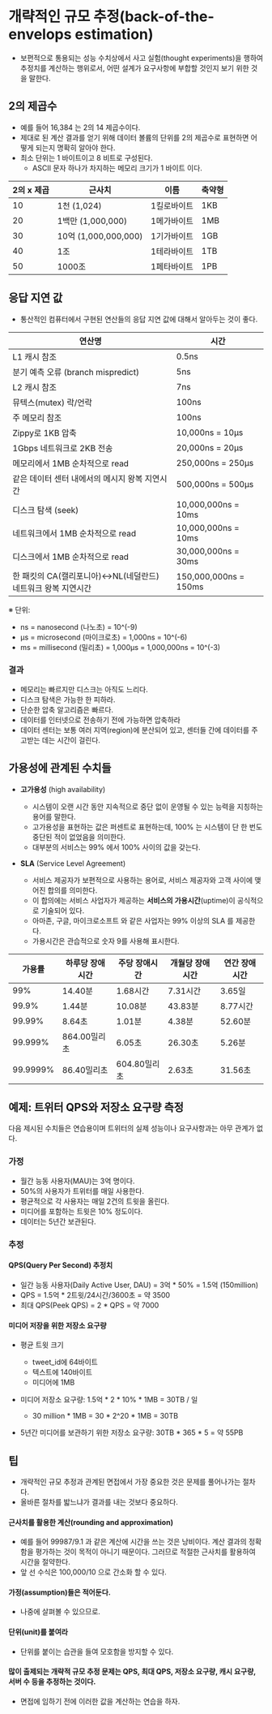 # 개략적인 규모 추정(back-of-the-envelops estimation)
- 보편적으로 통용되는 성능 수치상에서 사고 실험(thought experiments)을 행하여 추정치를 계산하는 행위로서, 어떤 설계가 요구사항에 부합할 것인지 보기 위한 것을 말한다.

## 2의 제곱수
- 예를 들어 16,384 는 2의 14 제곱수이다.
- 제대로 된 계산 결과를 얻기 위해 데이터 볼륨의 단위를 2의 제곱수로 표현하면 어떻게 되는지 명확히 알아야 한다.
- 최소 단위는 1 바이트이고 8 비트로 구성된다.
    - ASCII 문자 하나가 차지하는 메모리 크기가 1 바이트 이다.

2의 x 제곱 | 근사치	| 이름 | 축약형
---|---|---|---
10	| 1천 (1,024) | 1킬로바이트 | 1KB
20	| 1백만 (1,000,000)	| 1메가바이트 | 1MB
30 | 10억 (1,000,000,000) | 1기가바이트	| 1GB
40 | 1조 | 1테라바이트 | 1TB
50 | 1000조 | 1페타바이트 | 1PB

## 응답 지연 값
- 통산적인 컴퓨터에서 구현된 연산들의 응답 지연 값에 대해서 알아두는 것이 좋다.

| 연산명                                              | 시간                  |
|-----------------------------------------------------|-----------------------|
| L1 캐시 참조                                        | 0.5ns                |
| 분기 예측 오류 (branch mispredict)                 | 5ns                  |
| L2 캐시 참조                                        | 7ns                  |
| 뮤텍스(mutex) 락/언락                              | 100ns                |
| 주 메모리 참조                                     | 100ns                |
| Zippy로 1KB 압축                                   | 10,000ns = 10µs      |
| 1Gbps 네트워크로 2KB 전송                          | 20,000ns = 20µs      |
| 메모리에서 1MB 순차적으로 read                     | 250,000ns = 250µs    |
| 같은 데이터 센터 내에서의 메시지 왕복 지연시간     | 500,000ns = 500µs    |
| 디스크 탐색 (seek)                                 | 10,000,000ns = 10ms  |
| 네트워크에서 1MB 순차적으로 read                   | 10,000,000ns = 10ms  |
| 디스크에서 1MB 순차적으로 read                     | 30,000,000ns = 30ms  |
| 한 패킷의 CA(캘리포니아)↔NL(네덜란드) 네트워크 왕복 지연시간 | 150,000,000ns = 150ms |

※ 단위:  
- ns = nanosecond (나노초) = 10^(-9)
- µs = microsecond (마이크로초) = 1,000ns = 10^(-6)
- ms = millisecond (밀리초) = 1,000µs = 1,000,000ns = 10^(-3)

### 결과
- 메모리는 빠르지만 디스크는 아직도 느리다.
- 디스크 탐색은 가능한 한 피하라.
- 단순한 압축 알고리즘은 빠르다.
- 데이터를 인터넷으로 전송하기 전에 가능하면 압축하라
- 데이터 센터는 보통 여러 지역(region)에 분산되어 있고, 센터들 간에 데이터를 주고받는 데는 시간이 걸린다.

## 가용성에 관계된 수치들
- **고가용성** (high availability)
    - 시스템이 오랜 시간 동안 지속적으로 중단 없이 운영될 수 있는 능력을 지칭하는 용어를 말한다.
    - 고가용성을 표현하는 값은 퍼센트로 표현하는데, 100% 는 시스템이 단 한 번도 중단된 적이 없었음을 의미한다.
    - 대부분의 서비스는 99% 에서 100% 사이의 값을 갖는다.

- **SLA** (Service Level Agreement)
    - 서비스 제공자가 보편적으로 사용하는 용어로, 서비스 제공자와 고객 사이에 맺어진 합의를 의미한다.
    - 이 합의에는 서비스 사업자가 제공하는 **서비스의 가용시간**(uptime)이 공식적으로 기술되어 있다.
    - 아마존, 구글, 마이크로소프트 와 같은 사업자는 99% 이상의 SLA 를 제공한다.
    - 가용시간은 관습적으로 숫자 9를 사용해 표시한다.

| 가용률      | 하루당 장애시간     | 주당 장애시간     | 개월당 장애시간    | 연간 장애시간     |
|-------------|----------------------|--------------------|---------------------|---------------------|
| 99%         | 14.40분              | 1.68시간           | 7.31시간            | 3.65일              |
| 99.9%       | 1.44분               | 10.08분            | 43.83분             | 8.77시간            |
| 99.99%      | 8.64초               | 1.01분             | 4.38분              | 52.60분             |
| 99.999%     | 864.00밀리초         | 6.05초             | 26.30초             | 5.26분              |
| 99.9999%    | 86.40밀리초          | 604.80밀리초       | 2.63초              | 31.56초             |

## 예제: 트위터 QPS와 저장소 요구량 측정
다음 제시된 수치들은 연습용이며 트위터의 실제 성능이나 요구사항과는 아무 관계가 없다.

### 가정
- 월간 능동 사용자(MAU)는 3억 명이다.
- 50%의 사용자가 트위터를 매일 사용한다.
- 평균적으로 각 사용자는 매일 2건의 트윗을 올린다.
- 미디어를 포함하는 트윗은 10% 정도이다.
- 데이터는 5년간 보관된다.

### 추정
#### QPS(Query Per Second) 추정치
- 일간 능동 사용자(Daily Active User, DAU) = 3억 * 50% = 1.5억 (150million)
- QPS = 1.5억 * 2트윗/24시간/3600초 = 약 3500
- 최대 QPS(Peek QPS) = 2 * QPS = 약 7000

#### 미디어 저장을 위한 저장소 요구량
- 평균 트윗 크기
    - tweet_id에 64바이트
    - 텍스트에 140바이트
    - 미디어에 1MB

- 미디어 저장소 요구량: 1.5억 * 2 * 10% * 1MB = 30TB / 일
    - 30 million * 1MB = 30 * 2^20 * 1MB = 30TB 
- 5년간 미디어를 보관하기 위한 저장소 요구량: 30TB * 365 * 5 = 약 55PB

## 팁
- 개략적인 규모 추정과 관계된 면접에서 가장 중요한 것은 문제를 풀어나가는 절차다.
- 올바른 절차를 밟느냐가 결과를 내는 것보다 중요하다.

#### 근사치를 활용한 계산(rounding and approximation)
- 예를 들어 99987/9.1 과 같은 계산에 시간을 쓰는 것은 낭비이다. 계산 결과의 정확함을 평가하는 것이 목적이 아니기 때문이다. 그러므로 적절한 근사치를 활용하여 시간을 절약한다.
- 앞 선 수식은 100,000/10 으로 간소화 할 수 있다.

#### 가정(assumption)들은 적어둔다.
- 나중에 살펴볼 수 있으므로.

#### 단위(unit)를 붙여라
- 단위를 붙이는 습관을 들여 모호함을 방지할 수 있다.

#### 많이 출제되는 개략적 규모 추정 문제는 QPS, 최대 QPS, 저장소 요구량, 캐시 요구량, 서버 수 등을 추정하는 것이다.
- 면접에 임하기 전에 이러한 값을 계산하는 연습을 하자.